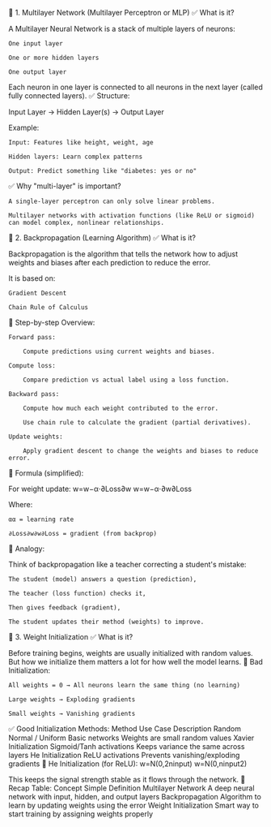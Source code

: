 🔷 1. Multilayer Network (Multilayer Perceptron or MLP)
✅ What is it?

A Multilayer Neural Network is a stack of multiple layers of neurons:

    One input layer

    One or more hidden layers

    One output layer

Each neuron in one layer is connected to all neurons in the next layer (called fully connected layers).
✅ Structure:

Input Layer → Hidden Layer(s) → Output Layer

Example:

    Input: Features like height, weight, age

    Hidden layers: Learn complex patterns

    Output: Predict something like "diabetes: yes or no"

✅ Why "multi-layer" is important?

    A single-layer perceptron can only solve linear problems.

    Multilayer networks with activation functions (like ReLU or sigmoid) can model complex, nonlinear relationships.

🔷 2. Backpropagation (Learning Algorithm)
✅ What is it?

Backpropagation is the algorithm that tells the network how to adjust weights and biases after each prediction to reduce the error.

It is based on:

    Gradient Descent

    Chain Rule of Calculus

🔁 Step-by-step Overview:

    Forward pass:

        Compute predictions using current weights and biases.

    Compute loss:

        Compare prediction vs actual label using a loss function.

    Backward pass:

        Compute how much each weight contributed to the error.

        Use chain rule to calculate the gradient (partial derivatives).

    Update weights:

        Apply gradient descent to change the weights and biases to reduce error.

🔣 Formula (simplified):

For weight update:
w=w−α⋅∂Loss∂w
w=w−α⋅∂w∂Loss​

Where:

    αα = learning rate

    ∂Loss∂w∂w∂Loss​ = gradient (from backprop)

🔄 Analogy:

Think of backpropagation like a teacher correcting a student's mistake:

    The student (model) answers a question (prediction),

    The teacher (loss function) checks it,

    Then gives feedback (gradient),

    The student updates their method (weights) to improve.

🔷 3. Weight Initialization
✅ What is it?

Before training begins, weights are usually initialized with random values. But how we initialize them matters a lot for how well the model learns.
🚫 Bad Initialization:

    All weights = 0 → All neurons learn the same thing (no learning)

    Large weights → Exploding gradients

    Small weights → Vanishing gradients

✅ Good Initialization Methods:
Method	Use Case	Description
Random Normal / Uniform	Basic networks	Weights are small random values
Xavier Initialization	Sigmoid/Tanh activations	Keeps variance the same across layers
He Initialization	ReLU activations	Prevents vanishing/exploding gradients
🔣 He Initialization (for ReLU):
w=N(0,2ninput)
w=N(0,ninput​2​
​)

This keeps the signal strength stable as it flows through the network.
🧠 Recap Table:
Concept	Simple Definition
Multilayer Network	A deep neural network with input, hidden, and output layers
Backpropagation	Algorithm to learn by updating weights using the error
Weight Initialization	Smart way to start training by assigning weights properly